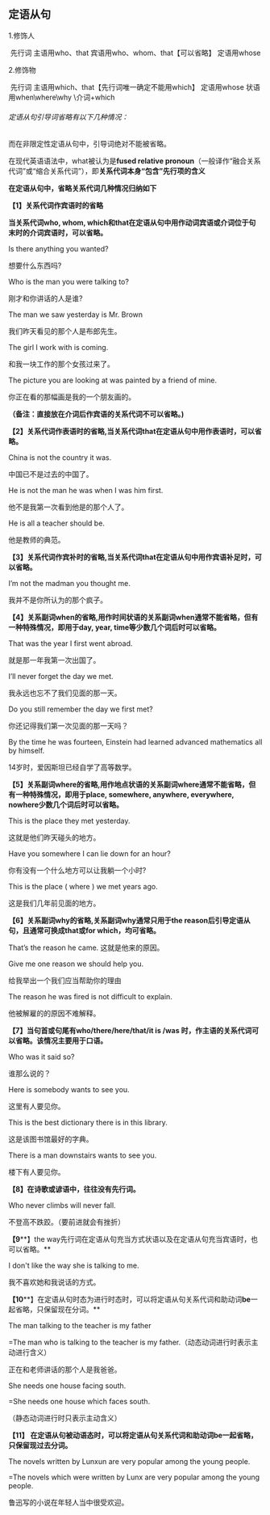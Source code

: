 ## 定语从句

1.修饰人

​     先行词  主语用who、that  宾语用who、whom、that【可以省略】     定语用whose

2.修饰物

​      先行词  主语用which、that【先行词唯一确定不能用which】   定语用whose    状语用when\where\why \介词+which

###### 定语从句引导词省略有以下几种情况：

而在非限定性定语从句中，引导词绝对不能被省略。

在现代英语语法中，what被认为是**fused relative pronoun**（一般译作“融合关系代词”或“缩合关系代词”），即**关系代词本身“包含”先行项的含义**

**在定语从句中，省略关系代词几种情况归纳如下**

**【1】关系代词作宾语时的省略**

**当关系代词who, whom, which和that在定语从句中用作动词宾语或介词位于句末时的介词宾语时，可以省略。**

Is there anything you wanted?

想要什么东西吗?

Who is the man you were talking to?

刚才和你讲话的人是谁?



The man we saw yesterday is Mr. Brown

我们昨天看见的那个人是布郎先生。

The girl I work with is coming.

和我一块工作的那个女孩过来了。

The picture you are looking at was painted by a friend of mine.

你正在看的那幅画是我的一个朋友画的。

**（备注：直接放在介词后作宾语的关系代词不可以省略。)**

**【2】关系代词作表语时的省略,当关系代词that在定语从句中用作表语时，可以省略。**

China is not the country it was. 

中国已不是过去的中国了。



He is not the man he was when I was him first.

他不是我第一次看到他是的那个人了。

He is all a teacher should be.

他是教师的典范。

**【3】关系代词作宾补时的省略,当关系代词that在定语从句中用作宾语补足时，可以省略。**

I’m not the madman you thought me. 

我并不是你所认为的那个疯子。

**【4】关系副词when的省略,用作时间状语的关系副词when通常不能省略，但有一种特殊情况，即用于day, year, time等少数几个词后时可以省略。**

That was the year I first went abroad.

就是那一年我第一次出国了。

I’ll never forget the day we met.

我永远也忘不了我们见面的那一天。



Do you still remember the day we first met?

你还记得我们第一次见面的那一天吗？



By the time he was fourteen, Einstein had learned advanced mathematics all by himself.

14岁时，爱因斯坦已经自学了高等数学。

**【5】关系副词where的省略,用作地点状语的关系副词where通常不能省略，但有一种特殊情况，即用于place, somewhere, anywhere, everywhere, nowhere少数几个词后时可以省略。**

This is the place they met yesterday.

这就是他们昨天碰头的地方。

Have you somewhere I can lie down for an hour?

你有没有一个什么地方可以让我躺一个小时?



This is the place ( where ) we met years ago.

这是我们几年前见面的地方。

**【6】关系副词why的省略,关系副词why通常只用于the reason后引导定语从句，且通常可换成that或for which，均可省略。**

That’s the reason he came. 这就是他来的原因。

Give me one reason we should help you.

给我举出一个我们应当帮助你的理由



The reason he was fired is not difficult to explain.

他被解雇的的原因不难解释。



**【7】当句首或句尾有who/there/here/that/it is /was 时，作主语的关系代词可以省略。该情况主要用于口语。**

Who was it  said so?

谁那么说的？

Here is somebody wants to see you.

这里有人要见你。

This is the best dictionary there is in this library.

这是该图书馆最好的字典。

There is a man downstairs  wants to see you.

楼下有人要见你。

**【8】在诗歌或谚语中，往往没有先行词。**

 Who never climbs will never fall.

 不登高不跌跤。（要前进就会有挫折）

**【9****】the way先行词在定语从句充当方式状语以及在定语从句充当宾语时，也可以省略。**

I don't like the way she is talking to me.

我不喜欢她和我说话的方式。

**【10****】在定语从句时态为进行时态时，可以将定语从句关系代词和助动词****be****一起省略，只保留现在分词。**

The man talking to the teacher is my father

=The man who is talking to the teacher is my father.（动态动词进行时表示主动进行含义）

正在和老师讲话的那个人是我爸爸。

She needs one house facing south.

=She needs one house which faces south.

（静态动词进行时只表示主动含义）

**【11】 在定语从句被动语态时，可以将定语从句关系代词和助动词be一起省略，只保留现过去分词。**

The novels written by Lunxun are very popular among the young people.

=The novels which were written by Lunx are very popular among the young people.

鲁迅写的小说在年轻人当中很受欢迎。